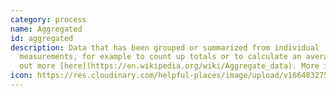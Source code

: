```yaml
---
category: process
name: Aggregated
id: aggregated
description: Data that has been grouped or summarized from individual
  measurements, for example to count up totals or to calculate an average. Find
  out more [here](https://en.wikipedia.org/wiki/Aggregate_data). More info!
icon: https://res.cloudinary.com/helpful-places/image/upload/v1664832754/dtpr-icons/process/aggregated_uw6hpg.svg
---
```

